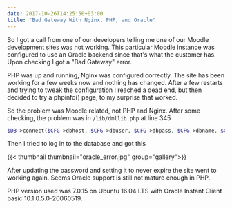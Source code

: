 ```yaml
---
date: 2017-10-26T14:25:50+03:00
title: "Bad Gateway With Nginx, PHP, and Oracle"
---
```


So I got a call from one of our developers telling me one of our Moodle development sites was not working. This particular Moodle instance was configured to use an Oracle backend since that's what the customer has. Upon checking I got a "Bad Gateway" error.<!--more-->

PHP was up and running, Nginx was configured correctly. The site has been working for a few weeks now and nothing has changed. After a few restarts and trying to tweak the configuration I reached a dead end, but then decided to try a phpinfo() page, to my surprise that worked.

So the problem was Moodle related, not PHP and Nginx. After some checking, the problem was in `/lib/dmllib.php` at line 345

```php
$DB->connect($CFG->dbhost, $CFG->dbuser, $CFG->dbpass, $CFG->dbname, $CFG->prefix, $CFG->dboptions);
```

Then I tried to log in to the database and got this

{{< thumbnail thumbnail="oracle_error.jpg" group="gallery">}}

After updating the password and setting it to never expire the site went to working again. Seems Oracle support is still not mature enough in PHP.

PHP version used was 7.0.15 on Ubuntu 16.04 LTS with Oracle Instant Client basic 10.1.0.5.0-20060519.